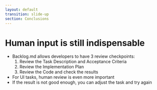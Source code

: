 ```yaml
---
layout: default
transition: slide-up
section: Conclusions
---
```


# Human input is still indispensable

<v-clicks>

* Backlog.md allows developers to have 3 review checkpoints:
  1. Review the Task Description and Acceptance Criteria
  2. Review the Implementation Plan
  3. Review the Code and check the results
* For UI tasks, human review is even more important
* If the result is not good enough, you can adjust the task and try again

</v-clicks>
